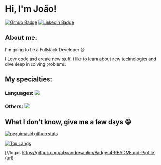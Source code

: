 
# Hi, I'm João!

[![Github Badge](https://img.shields.io/badge/-Github-000?style=flat-square&logo=Github&logoColor=white&link=https://github.com/JoaoVVogel)](https://github.com/JoaoVVogel)
[![Linkedin Badge](https://img.shields.io/badge/-LinkedIn-blue?style=flat-square&logo=Linkedin&logoColor=white&link=https://https://www.linkedin.com/in/joão-vogel-876283279/)](https://www.linkedin.com/in/joão-vogel-876283279/)

## About me:

I'm going to be a Fullstack Developer :smile:

I Love code and create new stuff, i like to learn about new technologies and dive deep in solving problems.

## My specialties:

### Languages: <img src="https://img.shields.io/badge/JavaScript-323330?style=for-the-badge&logo=javascript&logoColor=F7DF1E"/>


### Others:  <img src="https://img.shields.io/badge/Figma-F24E1E?style=for-the-badge&logo=figma&logoColor=white"/>

## What I don't know, give me a few days 😁

[![peguimasid github stats](https://github-readme-stats.vercel.app/api?username=JoaoVVogel&show_icons=true&theme=radical)](https://github.com/JoaoVVogel)

[![Top Langs](https://github-readme-stats.vercel.app/api/top-langs/?username=JoaoVVogel&layout=compact&title_color=fff&text_color=f8f8f2&hide=java&bg_color=171c24)](https://github.com/JoaoVVogel)


[//logos https://github.com/alexandresanlim/Badges4-README.md-Profile](url)
